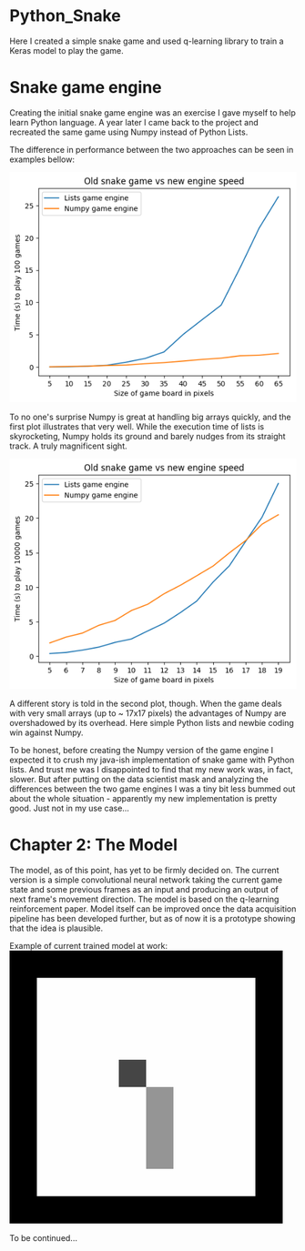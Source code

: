 # Python_Snake
Here I created a simple snake game and used q-learning library to train a Keras model to play the game.

# Snake game engine

Creating the initial snake game engine was an exercise I gave myself to help learn Python language.
A year later I came back to the project and recreated the same game using Numpy instead of Python Lists.

The difference in performance between the two approaches can be seen in examples bellow: 


![](images/high_pixel_count.png?raw=true)

To no one's surprise Numpy is great at handling big arrays quickly, and the first plot illustrates that very well.
While the execution time of lists is skyrocketing, Numpy holds its ground and barely nudges from its straight track. A truly magnificent sight. 

![](images/low_pixel_count.png?raw=true)

A different story is told in the second plot, though. When the game deals with very small arrays (up to ~ 17x17 pixels) 
the advantages of Numpy are overshadowed by its overhead. Here simple Python lists and newbie coding win against Numpy. 


To be honest, before creating the Numpy version of the game engine I expected it to crush my java-ish implementation of 
snake game with Python lists. And trust me was I disappointed to find that my new work was, in fact, slower. But after 
putting on the data scientist mask and analyzing the differences between the two game engines I was a tiny bit less bummed out 
about the whole situation - apparently my new implementation is pretty good. Just not in my use case...

# Chapter 2: The Model

The model, as of this point, has yet to be firmly decided on. The current version is a simple convolutional neural network 
taking the current game state and some previous frames as an input and producing an output of next frame's movement direction. 
The model is based on the q-learning reinforcement paper. Model itself can be improved once the data acquisition pipeline 
has been developed further, but as of now it is a prototype showing that the idea is plausible.


Example of current trained model at work:
![](images/gameplay/gameplay_0.gif)

To be continued...
  